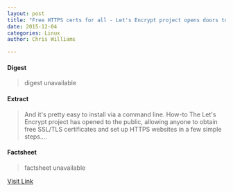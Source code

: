 ```yaml
---
layout: post
title: "Free HTTPS certs for all - Let's Encrypt project opens doors to public"
date: 2015-12-04
categories: Linux
author: Chris Williams

---
```



#### Digest
>digest unavailable

#### Extract
>And it's pretty easy to install via a command line. How-to The Let's Encrypt project has opened to the public, allowing anyone to obtain free SSL/TLS certificates and set up HTTPS websites in a few simple steps....

#### Factsheet
>factsheet unavailable

[Visit Link](http://lxer.com/module/newswire/ext_link.php?rid=222865)


